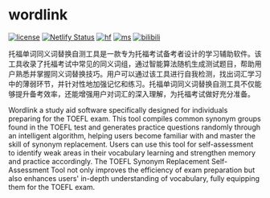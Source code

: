 # wordlink

[![license](https://img.shields.io/github/license/Genius-Society/wordlink.svg)](https://github.com/Genius-Society/wordlink/blob/main/LICENSE)
[![Netlify Status](https://api.netlify.com/api/v1/badges/af35c2bc-06fe-4006-9f4a-2ef70b90947e/deploy-status)](https://wordlinks.netlify.app)
[![hf](https://img.shields.io/badge/huggingface-wordlink-ffd21e.svg)](https://huggingface.co/datasets/Genius-Society/wordlink)
[![ms](https://img.shields.io/badge/modelscope-wordlink-624aff.svg)](https://www.modelscope.cn/datasets/Genius-Society/wordlink)
[![bilibili](https://img.shields.io/badge/bilibili-BV1yTrgYVEVK-fc8bab.svg)](https://www.bilibili.com/video/BV1yTrgYVEVK)

托福单词同义词替换自测工具是一款专为托福考试备考者设计的学习辅助软件。该工具收录了托福考试中常见的同义词组，通过智能算法随机生成测试题目，帮助用户熟悉并掌握同义词替换技巧。用户可以通过该工具进行自我检测，找出词汇学习中的薄弱环节，并针对性地加强记忆和练习。托福单词同义词替换自测工具不仅能够提升备考效率，还能增强用户对词汇的深入理解，为托福考试做好充分准备。

Wordlink a study aid software specifically designed for individuals preparing for the TOEFL exam. This tool compiles common synonym groups found in the TOEFL test and generates practice questions randomly through an intelligent algorithm, helping users become familiar with and master the skill of synonym replacement. Users can use this tool for self-assessment to identify weak areas in their vocabulary learning and strengthen memory and practice accordingly. The TOEFL Synonym Replacement Self-Assessment Tool not only improves the efficiency of exam preparation but also enhances users' in-depth understanding of vocabulary, fully equipping them for the TOEFL exam.
